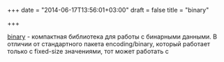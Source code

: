+++
date = "2014-06-17T13:56:01+03:00"
draft = false
title = "binary"

+++

<p><a href="https://github.com/alecthomas/binary">binary</a>&nbsp;- компактная библиотека для работы с бинарными данными. В отличии от стандартного пакета&nbsp;encoding/binary, который работает только с&nbsp;fixed-size значениями, тот может работать с&nbsp;</p>

